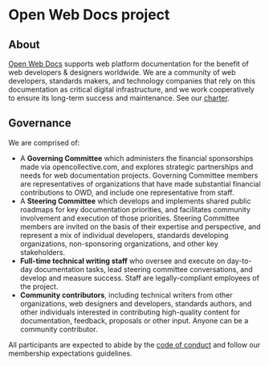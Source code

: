 # Open Web Docs project

## About
[Open Web Docs](http://openwebdocs.org) supports web platform documentation for the benefit of web developers & designers worldwide. We are a community of web developers, standards makers, and technology companies that rely on this documentation as critical digital infrastructure, and we work cooperatively to ensure its long-term success and maintenance. 
See our [charter](charter.md).

## Governance

We are comprised of:
* A **Governing Committee** which administers the financial sponsorships made via opencollective.com, and explores strategic partnerships and needs for web documentation projects. Governing Committee members are representatives of organizations that have made substantial financial contributions to OWD, and include one representative from staff.
* A **Steering Committee** which develops and implements shared public roadmaps for key documentation priorities, and facilitates community involvement and execution of those priorities. Steering Committee members are invited on the basis of their expertise and perspective, and represent a mix of individual developers, standards developing organizations, non-sponsoring organizations, and other key stakeholders.
* **Full-time technical writing staff** who oversee and execute on day-to-day documentation tasks, lead steering committee conversations, and develop and measure success. Staff are legally-compliant employees of the project. 
* **Community contributors**, including technical writers from other organizations, web designers and developers, standards authors, and other individuals interested in contributing high-quality content for documentation, feedback, proposals or other input. Anyone can be a community contributor.

All participants are expected to abide by the [code of conduct](code_of_conduct.md) and follow our membership expectations guidelines.
